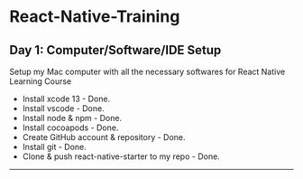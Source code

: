 # React-Native-Training
## Day 1: Computer/Software/IDE Setup
Setup my Mac computer with all the necessary softwares for React Native Learning Course
* Install xcode 13 - Done.
* Install vscode - Done.
* Install node & npm - Done.
* Install  cocoapods - Done.
* Create GitHub account & repository - Done.
* Install git - Done.
* Clone & push react-native-starter to my repo - Done.
---
